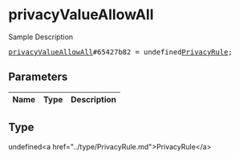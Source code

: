 # privacyValueAllowAll

Sample Description

<pre>
<a href="../constructor/privacyValueAllowAll.md">privacyValueAllowAll</a>#65427b82 = undefined<a href="../type/PrivacyRule.md">PrivacyRule</a>;
</pre>

## Parameters

| Name | Type | Description |
|------|:----:|-------------|

## Type

undefined&lt;a href=&#34;../type/PrivacyRule.md&#34;&gt;PrivacyRule&lt;/a&gt;
